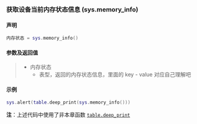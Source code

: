### 获取设备当前内存状态信息 (**sys\.memory\_info**)


#### 声明
```lua
内存状态 = sys.memory_info()
```

  
#### 参数及返回值
> - 内存状态
>   - 表型，返回的内存状态信息，里面的 key \- value 对应自己理解吧

  
#### 示例  
```lua
sys.alert(table.deep_print(sys.memory_info()))
```
**注**：上述代码中使用了非本章函数 [`table.deep_print`](/Handbook/ext-table/table.deep_print.md)  

